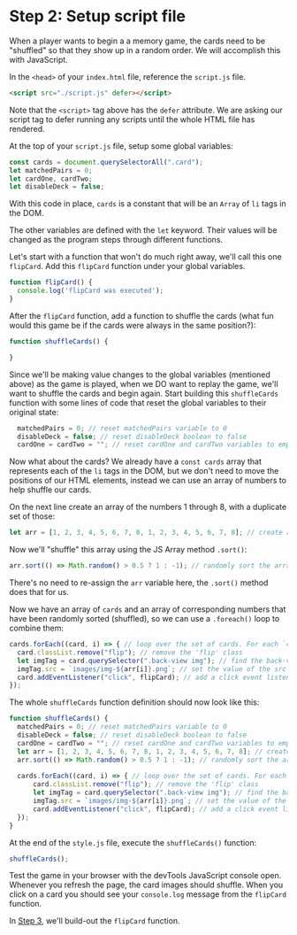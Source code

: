 # Step 2: Setup script file
When a player wants to begin a a memory game, the cards need to be "shuffled" so that they show up in a random order. We will accomplish this with JavaScript.

In the `<head>` of your `index.html` file, reference the `script.js` file.
```html
<script src="./script.js" defer></script>
```
Note that the `<script>` tag above has the `defer` attribute. We are asking our script tag to defer running any scripts until the whole HTML file has rendered.

At the top of your `script.js` file, setup some global variables:
```js
const cards = document.querySelectorAll(".card");
let matchedPairs = 0;
let cardOne, cardTwo;
let disableDeck = false;
```
With this code in place, `cards` is a constant that will be an `Array` of `li` tags in the DOM.

The other variables are defined with the `let` keyword. Their values will be changed as the program steps through different functions.

Let's start with a function that won't do much right away, we'll call this one `flipCard`.
Add this `flipCard` function under your global variables.
```js
function flipCard() {
  console.log('flipCard was executed');
}
```

After the `flipCard` function, add a function to shuffle the cards (what fun would this game be if the cards were always in the same position?):
```js
function shuffleCards() {

}
```
Since we'll be making value changes to the global variables (mentioned above) as the game is played, when we DO want to replay the game, we'll want to shuffle the cards and begin again. Start building this `shuffleCards` function with some lines of code that reset the global variables to their original state:
```js
  matchedPairs = 0; // reset matchedPairs variable to 0
  disableDeck = false; // reset disableDeck boolean to false
  cardOne = cardTwo = ""; // reset cardOne and cardTwo variables to empty string
```
Now what about the cards? We already have a `const cards` array that represents each of the `li` tags in the DOM, but we don't need to move the positions of our HTML elements, instead we can use an array of numbers to help shuffle our cards.

On the next line create an array of the numbers 1 through 8, with a duplicate set of those:
```js
let arr = [1, 2, 3, 4, 5, 6, 7, 8, 1, 2, 3, 4, 5, 6, 7, 8]; // create an array of the image numbers, 1-8, twice
```
Now we'll "shuffle" this array using the JS Array method `.sort()`:
```js
arr.sort(() => Math.random() > 0.5 ? 1 : -1); // randomly sort the array
```
There's no need to re-assign the `arr` variable here, the `.sort()` method does that for us.

Now we have an array of `cards` and an array of corresponding numbers that have been randomly sorted (shuffled), so we can use a `.foreach()` loop to combine them:
```js
cards.forEach((card, i) => { // loop over the set of cards. For each `card`...
  card.classList.remove("flip"); // remove the 'flip' class
  let imgTag = card.querySelector(".back-view img"); // find the back-view image tag by querying all the childNodes of the current card element for the '.back-view img' CSS selector
  imgTag.src = `images/img-${arr[i]}.png`; // set the value of the src attribute on the current imgTag to a numbered filename based on our randomized array
  card.addEventListener("click", flipCard); // add a click event listener to the current card to execute a function `flipCard` when clicked
});
```

The whole `shuffleCards` function definition should now look like this:
```js
function shuffleCards() {
  matchedPairs = 0; // reset matchedPairs variable to 0
  disableDeck = false; // reset disableDeck boolean to false
  cardOne = cardTwo = ""; // reset cardOne and cardTwo variables to empty string
  let arr = [1, 2, 3, 4, 5, 6, 7, 8, 1, 2, 3, 4, 5, 6, 7, 8]; // create an array of the image numbers, 1-8, twice
  arr.sort(() => Math.random() > 0.5 ? 1 : -1); // randomly sort the array
  
  cards.forEach((card, i) => { // loop over the set of cards. For each card...
      card.classList.remove("flip"); // remove the 'flip' class
      let imgTag = card.querySelector(".back-view img"); // find the back-view image tag by querying all the childNodes of the current card element for the '.back-view img' CSS selector
      imgTag.src = `images/img-${arr[i]}.png`; // set the value of the src attribute on the current imgTag to a numbered filename based on our randomized array
      card.addEventListener("click", flipCard); // add a click event listener to the current card to execute a function `flipCard` when clicked
  });
}
```

At the end of the `style.js` file, execute the `shuffleCards()` function:
```js
shuffleCards();
```

Test the game in your browser with the devTools JavaScript console open. Whenever you refresh the page, the card images should shuffle. When you click on a card you should see your `console.log` message from the `flipCard` function.

In [Step 3](/step-3), we'll build-out the `flipCard` function.